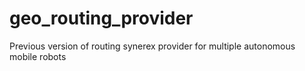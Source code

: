 # geo_routing_provider
Previous version of routing synerex provider for multiple autonomous mobile robots
